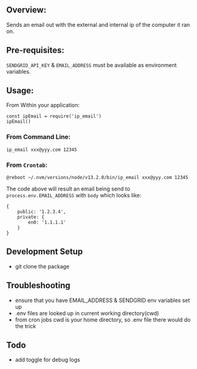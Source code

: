 ## Overview: 

Sends an email out with the external and internal ip of the computer it ran on.

## Pre-requisites:

`SENDGRID_API_KEY` & `EMAIL_ADDRESS` must be available as environment variables.

## Usage:

From Within your application:

```
const ipEmail = require('ip_email')
ipEmail()
```

### From Command Line:

```
ip_email xxx@yyy.com 12345
```

### From `Crontab`:

```
@reboot ~/.nvm/versions/node/v13.2.0/bin/ip_email xxx@yyy.com 12345
```

The code above will result an email being send to `process.env.EMAIL_ADDRESS` with `body` which looks like:

```
{
    public: '1.2.3.4',
    private: {
        en0: '1.1.1.1'
    }
}
```

 
## Development Setup

- git clone the package
 
## Troubleshooting

- ensure that you have EMAIL_ADDRESS & SENDGRID env variables set up
- .env files are looked up in current working directory(cwd)
- from cron jobs cwd is your home directory, so .env file there would do the trick

## Todo

- add toggle for debug logs
